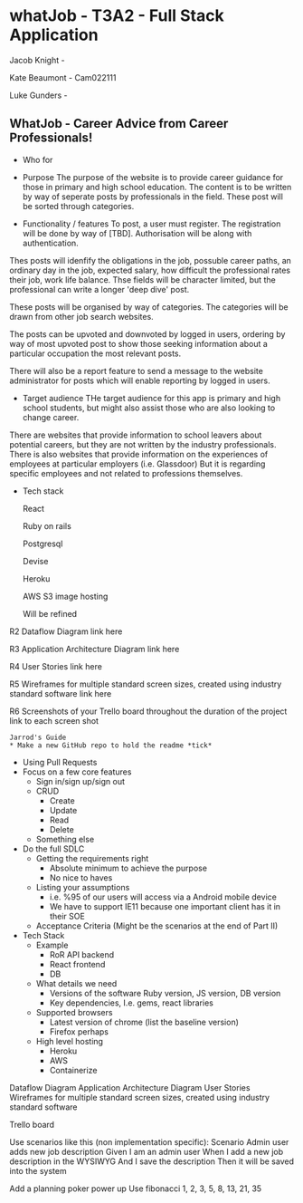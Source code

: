 # whatJob - T3A2 - Full Stack Application

Jacob Knight -

Kate Beaumont - Cam022111 

Luke Gunders - 

## WhatJob - Career Advice from Career Professionals!
- Who for

- Purpose
The purpose of the website is to provide career guidance for those in primary and high school education. The content is to be written by way of seperate posts by professionals in the field. These post will be sorted through categories. 


- Functionality / features
To post, a user must register. The registration will be done by way of [TBD]. Authorisation will be along with authentication.

Thes posts will idenfify the obligations in the job, possuble career paths, an ordinary day in the job, expected salary, how difficult the professional rates their job, work life balance. Thse fields will be character limited, but the professional can write a longer 'deep dive' post.



These posts will be organised by way of categories. The categories will be drawn from other job search websites.

The posts can be upvoted and downvoted by logged in users, ordering by way of most upvoted post to show those seeking information about a particular occupation the most relevant posts.

There will also be a report feature to send a message to the website administrator for posts which will enable reporting by logged in users.


- Target audience
THe target audience for this app is primary and high school students, but might also assist those who are also looking to change career.

There are websites that provide information to school leavers about potential careers, but they are not written by the industry professionals. There is also websites that provide information on the experiences of employees at particular employers (i.e. Glassdoor) But it is regarding specific employees and not related to professions themselves.


- Tech stack
    
    React
    
    Ruby on rails
    
    Postgresql
    
    Devise
    
    Heroku
    
    AWS S3 image hosting

    Will be refined

R2	Dataflow Diagram
    link here

R3	Application Architecture Diagram
    link here

R4	User Stories
    link here

R5	Wireframes for multiple standard screen sizes, created using industry standard software
    link here

R6	Screenshots of your Trello board throughout the duration of the project
    link to each screen shot




    Jarrod's Guide
    * Make a new GitHub repo to hold the readme *tick*
* Using Pull Requests
* Focus on a few core features
    * Sign in/sign up/sign out
    * CRUD
        * Create
        * Update
        * Read
        * Delete
    * Something else
* Do the full SDLC
    * Getting the requirements right
        * Absolute minimum to achieve the purpose
        * No nice to haves
    * Listing your assumptions
        * i.e. %95 of our users will access via a Android mobile device
        * We have to support IE11 because one important client has it in their SOE
    * Acceptance Criteria (Might be the scenarios at the end of Part II)
* Tech Stack
    * Example
        * RoR API backend
        * React frontend
        * DB
    * What details we need
        * Versions of the software Ruby version, JS version, DB version
        * Key dependencies, I.e. gems, react libraries
    * Supported browsers
        * Latest version of chrome (list the baseline version)
        * Firefox perhaps
    * High level hosting
        * Heroku
        * AWS
        * Containerize

Dataflow Diagram
Application Architecture Diagram
User Stories
Wireframes for multiple standard screen sizes, created using industry standard software

Trello board

Use scenarios like this (non implementation specific):
Scenario Admin user adds new job description 
Given I am an admin user
When I add a new job description in the WYSIWYG
And I save the description
Then it will be saved into the system


Add a planning poker power up
Use fibonacci 1, 2, 3, 5, 8, 13, 21, 35
